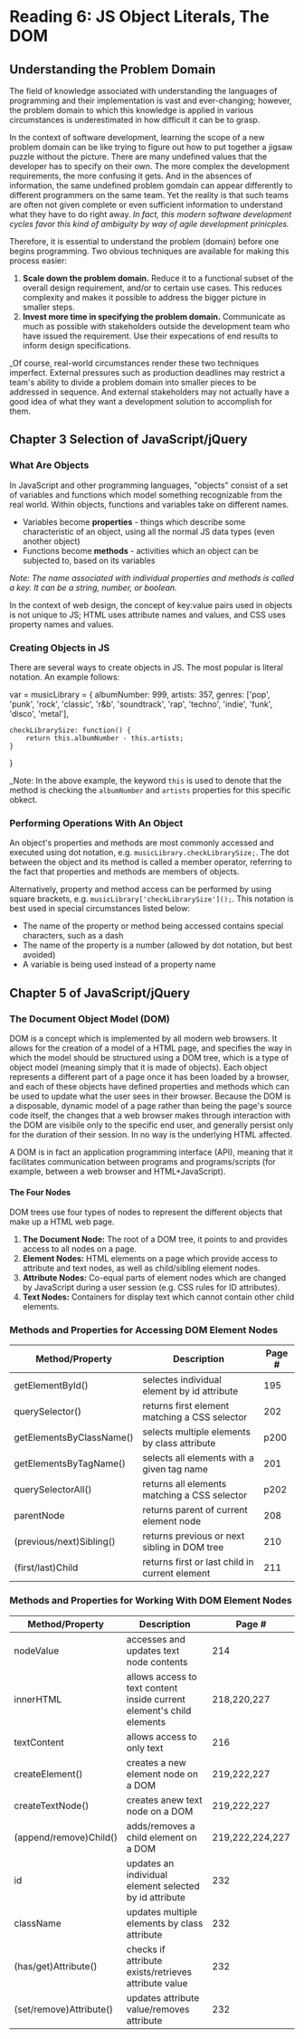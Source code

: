 # Reading 6: JS Object Literals, The DOM

## Understanding the Problem Domain

The field of knowledge associated with understanding the languages of programming and their implementation is vast and ever-changing; however, the problem domain to which this knowledge is applied in various circumstances is underestimated in how difficult it can be to grasp.

In the context of software development, learning the scope of a new problem domain can be like trying to figure out how to put together a jigsaw puzzle without the picture. There are many undefined values that the developer has to specify on their own. The more complex the development requirements, the more confusing it gets. And in the absences of information, the same undefined problem gomdain can appear differently to different programmers on the same team. Yet the reality is that such teams are often not given complete or even sufficient information to understand what they have to do right away. _In fact, this modern software development cycles favor this kind of ambiguity by way of agile development prinicples._

Therefore, it is essential to understand the problem (domain) before one begins programming. Two obvious techniques are available for making this process easier:

1. **Scale down the problem domain.** Reduce it to a functional subset of the overall design requirement, and/or to certain use cases. This reduces complexity and makes it possible to address the bigger picture in smaller steps.
2. **Invest more time in specifying the problem domain.** Communicate as much as possible with stakeholders outside the development team who have issued the requirement. Use their expecations of end results to inform design specifications.

_Of course, real-world circumstances render these two techniques imperfect. External pressures such as production deadlines may restrict a team's ability to divide a problem domain into smaller pieces to be addressed in sequence. And external stakeholders may not actually have a good idea of what they want a development solution to accomplish for them.

## Chapter 3 Selection of JavaScript/jQuery

### What Are Objects

In JavaScript and other programming languages, "objects" consist of a set of variables and functions which model something recognizable from the real world. Within objects, functions and variables take on different names.

- Variables become **properties** - things which describe some characteristic of an object, using all the normal JS data types (even another object)
- Functions become **methods** - activities which an object can be subjected to, based on its variables

_Note: The name associated with individual properties and methods is called a key. It can be a string, number, or boolean._

In the context of web design, the concept of key:value pairs used in objects is not unique to JS; HTML uses attribute names and values, and CSS uses property names and values.

### Creating Objects in JS

There are several ways to create objects in JS. The most popular is literal notation. An example follows:

var = musicLibrary = {
    albumNumber: 999,
    artists: 357,
    genres: ['pop', 'punk', 'rock', 'classic', 'r&b', 'soundtrack', 'rap', 'techno', 'indie', 'funk', 'disco', 'metal'],

    checkLibrarySize: function() {
        return this.albumNumber - this.artists;
    }
}

_Note: In the above example, the keyword `this` is used to denote that the method is checking the `albumNumber` and `artists` properties for this specific obkect.

### Performing Operations With An Object

An object's properties and  methods are most commonly accessed and executed using dot notation, e.g. `musicLibrary.checkLibrarySize;`. The dot between the object and its method is called a member operator, referring to the fact that properties and methods are members of objects.

Alternatively, property and method access can be performed by using square brackets, e.g. `musicLibrary['checkLibrarySize']();`. This notation is best used in special circumstances listed below:

- The name of the property or method being accessed contains special characters, such as a dash
- The name of the property is a number (allowed by dot notation, but best avoided)
- A variable is being used instead of a property name

## Chapter 5 of JavaScript/jQuery

### The Document Object Model (DOM)

DOM is a concept which is implemented by all modern web browsers. It allows for the creation of a model of a HTML page, and specifies the way in which the model should be structured using a DOM tree, which is a type of object model (meaning simply that it is made of objects). Each object represents a different part of a page once it has been loaded by a browser, and each of these objects have defined properties and methods which can be used to update what the user sees in their browser. Because the DOM is a disposable, dynamic model of a page rather than being the page's source code itself, the changes that a web browser makes through interaction with the DOM are visibile only to the specific end user, and generally persist only for the duration of their session. In no way is the underlying HTML affected.

A DOM is in fact an application programming interface (API), meaning that it facilitates communication between programs and programs/scripts (for example, between a web browser and HTML+JavaScript).

#### The Four Nodes

DOM trees use four types of nodes to represent the different objects that make up a HTML web page.

1. **The Document Node:** The root of a DOM tree, it points to and provides access to all nodes on a page.
2. **Element Nodes:**  HTML elements on a page which provide access to attribute and text nodes, as well as child/sibling element nodes.
3. **Attribute Nodes:** Co-equal parts of element nodes which are changed by JavaScript during a user session (e.g. CSS rules for ID attributes).
4. **Text Nodes:** Containers for display text which cannot contain other child elements.

### Methods and Properties for Accessing DOM Element Nodes

Method/Property           | Description           | Page #
------------------------- | --------------------- | ------
getElementById() | selectes individual element by id attribute | 195
querySelector() | returns first element matching a CSS selector | 202
getElementsByClassName() | selects multiple elements by class attribute | p200
getElementsByTagName() | selects all elements with a given tag name | 201
querySelectorAll() | returns all elements matching a CSS selector | p202
parentNode | returns parent of current element node | 208
(previous/next)Sibling() | returns previous or next sibling in DOM tree | 210
(first/last)Child | returns first or last child in current element | 211

### Methods and Properties for Working With DOM Element Nodes

Method/Property           | Description           | Page #
------------------------- | --------------------- | ------------
nodeValue | accesses and updates text node contents | 214
innerHTML | allows access to text content inside current element's child elements | 218,220,227
textContent | allows access to only text | 216
createElement() | creates a new element node on a DOM | 219,222,227
createTextNode() | creates anew text node on a DOM | 219,222,227
(append/remove)Child() | adds/removes a child element on a DOM | 219,222,224,227
id | updates an individual element selected by id attribute | 232
className | updates multiple elements by class attribute | 232
(has/get)Attribute() | checks if attribute exists/retrieves attribute value | 232
(set/remove)Attribute() | updates attribute value/removes attribute | 232
